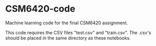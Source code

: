 # CSM6420-code
Machine learning code for the final CSM6420 assignment.

This code requires the CSV files "test.csv" and "train.csv". The .csv's should be placed in the same directory as these notebooks.
